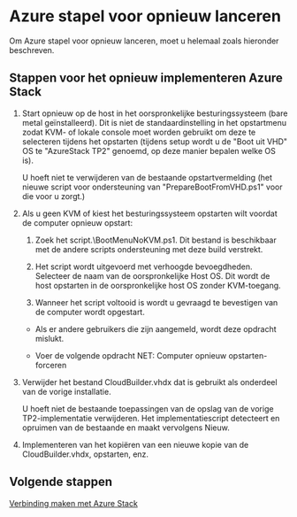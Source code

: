 <properties
    pageTitle="Azure stapel voor opnieuw lanceren | Microsoft Azure"
    description="Azure stapel voor opnieuw lanceren."
    services="azure-stack"
    documentationCenter=""
    authors="ErikjeMS"
    manager="byronr"
    editor=""/>

<tags
    ms.service="azure-stack"
    ms.workload="na"
    ms.tgt_pltfrm="na"
    ms.devlang="na"
    ms.topic="article"
    ms.date="09/29/2016"
    ms.author="erikje"/>

# <a name="redeploy-azure-stack"></a>Azure stapel voor opnieuw lanceren

Om Azure stapel voor opnieuw lanceren, moet u helemaal zoals hieronder beschreven.

## <a name="steps-to-redeploy-azure-stack"></a>Stappen voor het opnieuw implementeren Azure Stack

1. Start opnieuw op de host in het oorspronkelijke besturingssysteem (bare metal geïnstalleerd). Dit is niet de standaardinstelling in het opstartmenu zodat KVM- of lokale console moet worden gebruikt om deze te selecteren tijdens het opstarten (tijdens setup wordt u de "Boot uit VHD" OS te "AzureStack TP2" genoemd, op deze manier bepalen welke OS is).

    U hoeft niet te verwijderen van de bestaande opstartvermelding (het nieuwe script voor ondersteuning van "PrepareBootFromVHD.ps1" voor die voor u zorgt.)

2. Als u geen KVM of kiest het besturingssysteem opstarten wilt voordat de computer opnieuw opstart:
    
    1. Zoek het script.\BootMenuNoKVM.ps1. Dit bestand is beschikbaar met de andere scripts ondersteuning met deze build verstrekt.
    
    2. Het script wordt uitgevoerd met verhoogde bevoegdheden. Selecteer de naam van de oorspronkelijke Host OS. Dit wordt de host opstarten in de oorspronkelijke host OS zonder KVM-toegang.
    
    3. Wanneer het script voltooid is wordt u gevraagd te bevestigen van de computer wordt opgestart.

    - Als er andere gebruikers die zijn aangemeld, wordt deze opdracht mislukt.

    - Voer de volgende opdracht NET: Computer opnieuw opstarten-forceren 
 
3. Verwijder het bestand CloudBuilder.vhdx dat is gebruikt als onderdeel van de vorige installatie.

    U hoeft niet de bestaande toepassingen van de opslag van de vorige TP2-implementatie verwijderen. Het implementatiescript detecteert en opruimen van de bestaande en maakt vervolgens Nieuw.

5. Implementeren van het kopiëren van een nieuwe kopie van de CloudBuilder.vhdx, opstarten, enz.

## <a name="next-steps"></a>Volgende stappen

[Verbinding maken met Azure Stack](azure-stack-connect-azure-stack.md)
